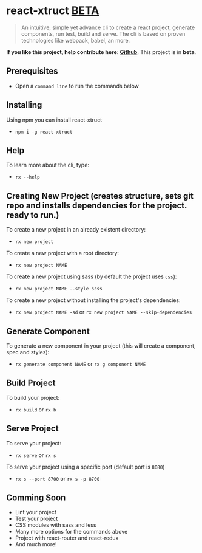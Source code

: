 # react-xtruct [BETA](#)
> An intuitive, simple yet advance  cli to create a react project, generate components, run test, build and serve.  The cli is based on proven technologies like webpack, babel, an more.

__If you like this project, help contribute here:  [Github](https://github.com/btinoco/react-xtruct)__.  This project is in __beta__.

## Prerequisites
+ Open a `command line` to run the commands below

## Installing
Using npm you can install react-xtruct
+ `npm i -g react-xtruct`

## Help
To learn more about the cli, type:
+ `rx --help`

## Creating New Project (creates structure, sets git repo and installs dependencies for the project.  ready to run.)
To create a new project in an already existent directory:
+ `rx new project`

To create a new project with a root directory:
+ `rx new project NAME`

To create a new project using sass (by default the project uses `css`):
+ `rx new project NAME --style scss`

To create a new project without installing the project's dependencies:
+ `rx new project NAME -sd` or `rx new project NAME --skip-dependencies`

## Generate Component
To generate a new component in your project (this will create a component, spec and styles):
+ `rx generate component NAME` or `rx g component NAME`

## Build Project
To build your project:
+ `rx build` or `rx b`

## Serve Project
To serve your project:
+ `rx serve` or `rx s`

To serve your project using a specific port (default port is `8080`)
+ `rx s --port 8700` or `rx s -p 8700`

## Comming Soon
+ Lint your project
+ Test your project
+ CSS modules with sass and less
+ Many more options for the commands above
+ Project with react-router and react-redux
+ And much more!